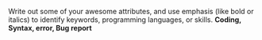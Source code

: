 Write out some of your awesome attributes, and use emphasis (like bold or italics) to identify keywords, programming languages, or skills. 
**Coding, Syntax, error, Bug report**
